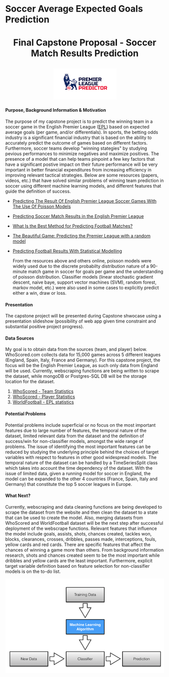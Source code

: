 # Soccer Average Expected Goals Prediction

# <center> Final Capstone Proposal - Soccer Match Results Prediction  </center>


## <center> <img src="images/epl_predictor.png" width="200" height="100" /> </center>


#### Purpose, Background Information & Motivation
The purpose of my capstone project is to predict the winning team in a soccer game in the English Premier League ([EPL](https://www.premierleague.com/)) based on expected average goals (per game, and/or differentials). In sports, the betting odds industry is a significant financial industry that is based on the ability to accurately predict the outcome of games based on different factors. Furthermore, soccer teams develop "winning stategies" by studying pevious performances to minimize negatives and maximize positives. The presence of a model that can help teams pinpoint a few key factors that have a significant postive impact on their future performance will be very important in better financial expenditures from increasing efficiency in improving relevant tactical strategies. Below are some resources (papers, videos, etc.) that have solved similar problems of winning team prediction in soccer using different machine learning models, and different features that guide the definition of success.
  - [Predicting The Result Of English Premier League Soccer Games With The Use Of Poisson Models ](https://www2.stetson.edu/~efriedma/research/boldrin.pdf)
  - [Predicting Soccer Match Results in the English Premier League](http://cs229.stanford.edu/proj2014/Ben%20Ulmer,%20Matt%20Fernandez,%20Predicting%20Soccer%20Results%20in%20the%20English%20Premier%20League.pdf)
  - [What Is the Best Method for Predicting Football Matches?
](https://cartilagefreecaptain.sbnation.com/2014/3/5/5473358/what-is-the-best-method-for-predicting-football-matches)
  - [The Beautiful Game: Predicting the Premier League with a random model](https://towardsdatascience.com/o-jogo-bonito-predicting-the-premier-league-with-a-random-model-1b02fa3a7e5a)
  - [Predicting Football Results With Statistical Modelling](https://dashee87.github.io/football/python/predicting-football-results-with-statistical-modelling/)

    From the resources above and others online, poisson models were widely used due to the discrete probabilty distribution nature of a 90-minute match game in soccer for goals per game and the understanding of poisson distribution. Classifier models (linear stochastic gradient descent, naive baye, support vector machines (SVM), random forest, markov model, etc.) were also used in some cases to explicitly predict either a win, draw or loss.


#### Presentation
 The capstone project will be presented during Capstone shwocase using a presentation slideshow (possibility of web app given time constraint and substantial positive project progress).


#### Data Sources
My goal is to obtain data from the sources (team, and player) below. WhoScored.com collects data for 15,000 games across 5 different leagues (England, Spain, Italy, France and Germany). For this capstone project, the focus will be the English Premier League, as such only data from England will be used. Currently, webscraping functions are being written to scrape the dataset, while mongoDB or Postgres-SQL DB will be the storage location for the dataset.
1) [WhoScored - Team Statistics](https://www.whoscored.com/Statistics)
2) [WhoScored - Player Statistics](https://www.whoscored.com/Regions/252/Tournaments/2/Seasons/6829/Stages/15151/PlayerStatistics/England-Premier-League-2017-2018)
3) [WorldFootball - EPL statistics](https://www.worldfootball.net/stats/eng-premier-league/)


#### Potential Problems
 Potential problems include superficial or no focus on the most important features due to large number of features, the temporal nature of the dataset, limited relevant data from the dataset and the definition of success/win for non-classifier models, amongst the wide range of problems. The issue of identifying the most important features can be reduced by studying the underlying principle behind the choices of target variables with respect to features in other good widespread models. The temporal nature of the dataset can be handled by a TimeSeriesSplit class which takes into account the time dependency of the dataset. With the issue of limited data, given a running model for soccer in England, the model can be expanded to the other 4 countries (France, Spain, Italy and Germany) that constitute the top 5 soccer leagues in Europe.

#### What Next?
 Currently, webscraping and data cleaning functions are being developed to scrape the dataset from the website and then clean the dataset to a state that can be used to create the model. Also, merging datasets from WhoScored and WorldFootball dataset will be the next step after successful deployment of the webscrape functions. Relevant features that influence the model include goals, assists, shots, chances created, tackles won, blocks, clearances, crosses, dribbles, passes made, interceptions, fouls, yellow cards and red cards. There are specific features that affect the chances of winning a game more than others. From background information research, shots and chances created seem to be the most important while dribbles and yellow cards are the least important. Furthermore, explicit target variable definition based on feature selection for non-classifier models is on the to-do list.



![workflow](images/basic_workflow.png)
